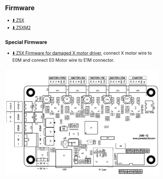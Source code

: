 ## Firmware
- [:arrow_down: Z5X](./Z5X.zip)
- [:arrow_down: Z5XM2](./Z5XM2.zip)

### Special Firmware
- [:arrow_down: Z5X Firmware for damaged X motor driver](./Special/Z5X_ZMIBV2_SW_XM_E1M.zip), connect X motor wire to E0M and connect E0 Motor wire to E1M connector.
#####
![](./ZMIBV2_PinOut.jpg)

